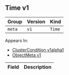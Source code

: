 ## Time v1

Group        | Version     | Kind
------------ | ---------- | -----------
`meta` | `v1` | `Time`





<aside class="notice">
Appears In:

<ul> 
<li><a href="#clustercondition-v1alpha1">ClusterCondition v1alpha1</a></li>
<li><a href="#objectmeta-v1">ObjectMeta v1</a></li>
</ul></aside>

Field        | Description
------------ | -----------

